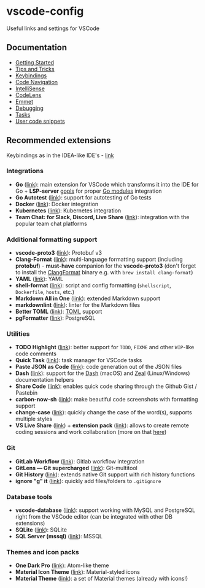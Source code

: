 # vscode-config

Useful links and settings for VSCode

## Documentation

- [Getting Started](https://code.visualstudio.com/docs)
- [Tips and Tricks](https://code.visualstudio.com/docs/getstarted/tips-and-tricks)
- [Keybindings](https://code.visualstudio.com/docs/getstarted/keybindings)
- [Code Navigation](https://code.visualstudio.com/docs/editor/editingevolved)
- [IntelliSense](https://code.visualstudio.com/docs/editor/intellisense)
- [CodeLens](https://code.visualstudio.com/blogs/2017/02/12/code-lens-roundup)
- [Emmet](https://code.visualstudio.com/docs/editor/emmet)
- [Debugging](https://code.visualstudio.com/docs/editor/debugging)
- [Tasks](https://code.visualstudio.com/docs/editor/tasks)
- [User code snippets](https://code.visualstudio.com/docs/editor/userdefinedsnippets)

## Recommended extensions

Keybindings as in the IDEA-like IDE's - [link](https://marketplace.visualstudio.com/items?itemName=k--kato.intellij-idea-keybindings)

### Integrations

- **Go** ([link](https://marketplace.visualstudio.com/items?itemName=ms-vscode.Go)): main extension for VSCode which transforms it into the IDE for Go + **LSP-server** [gopls](https://github.com/golang/tools/blob/master/gopls/README.md) for proper [Go modules](https://github.com/golang/go/wiki/Modules) integration
- **Go Autotest** ([link](https://marketplace.visualstudio.com/items?itemName=windmilleng.vscode-go-autotest)): support for autotesting of Go tests
- **Docker** ([link](https://marketplace.visualstudio.com/items?itemName=PeterJausovec.vscode-docker)): Docker integration
- **Kubernetes** ([link](https://marketplace.visualstudio.com/items?itemName=ms-kubernetes-tools.vscode-kubernetes-tools)): Kubernetes integration
- **Team Chat: for Slack, Discord, Live Share** ([link](https://marketplace.visualstudio.com/items?itemName=karigari.chat)): integration with the popular team chat platforms

### Additional formatting support

- **vscode-proto3** ([link](https://marketplace.visualstudio.com/items?itemName=zxh404.vscode-proto3)): Protobuf v3
- **Clang-Format** ([link](https://marketplace.visualstudio.com/items?itemName=xaver.clang-format)): multi-language formatting support (including **protobuf**) - **must-have** companion for the **vscode-proto3** (don't forget to install the [ClangFormat](https://clang.llvm.org/docs/ClangFormat.html) binary e.g. with `brew install clang-format`)
- **YAML** ([link](https://marketplace.visualstudio.com/items?itemName=redhat.vscode-yaml)): YAML
- **shell-format** ([link](https://marketplace.visualstudio.com/items?itemName=foxundermoon.shell-format)): script and config formatting (`shellscript`, `Dockerfile`, `hosts`, etc.)
- **Markdown All in One** ([link](https://marketplace.visualstudio.com/items?itemName=yzhang.markdown-all-in-one)): extended  Markdown support
- **markdownlint** ([link](https://marketplace.visualstudio.com/items?itemName=DavidAnson.vscode-markdownlint)): linter for the Markdown files
- **Better TOML** ([link](https://marketplace.visualstudio.com/items?itemName=bungcip.better-toml)): [TOML](https://github.com/toml-lang/toml) support
- **pgFormatter** ([link](https://marketplace.visualstudio.com/items?itemName=bradymholt.pgformatter)): PostgreSQL

### Utilities

- **TODO Highlight** ([link](https://marketplace.visualstudio.com/items?itemName=wayou.vscode-todo-highlight)): better support for `TODO`, `FIXME` and other `WIP`-like code comments
- **Quick Task** ([link](https://marketplace.visualstudio.com/items?itemName=lkytal.quicktask)): task manager for VSCode tasks
- **Paste JSON as Code** ([link](https://marketplace.visualstudio.com/items?itemName=quicktype.quicktype)): code generation out of the JSON files
- **Dash** ([link](https://marketplace.visualstudio.com/items?itemName=deerawan.vscode-dash)): support for the [Dash](https://kapeli.com/dash) (macOS) and [Zeal](https://zealdocs.org/) (Linux/Windows) documentation helpers
- **Share Code** ([link](https://marketplace.visualstudio.com/items?itemName=RolandGreim.sharecode)): enables quick code sharing through the Github Gist / Pastebin
- **carbon-now-sh** ([link](https://marketplace.visualstudio.com/items?itemName=ericadamski.carbon-now-sh)): make beautiful code screenshots with formatting support
- **change-case** ([link](https://marketplace.visualstudio.com/items?itemName=wmaurer.change-case)): quickly change the case of the word(s), supports multiple styles
- **VS Live Share** ([link](https://marketplace.visualstudio.com/items?itemName=MS-vsliveshare.vsliveshare#user-content-quickstart-sharing)) + **extension pack** ([link](https://marketplace.visualstudio.com/items?itemName=MS-vsliveshare.vsliveshare-pack)): allows to create remote coding sessions and work collaboration (more on that [here](https://visualstudio.microsoft.com/ru/services/live-share/))

### Git

- **GitLab Workflow** ([link](https://marketplace.visualstudio.com/items?itemName=fatihacet.gitlab-workflow)): Gitlab workflow integration
- **GitLens — Git supercharged** ([link](https://marketplace.visualstudio.com/items?itemName=eamodio.gitlens)): Git-multitool
- **Git History** ([link](https://marketplace.visualstudio.com/items?itemName=donjayamanne.githistory)): extends native Git support with rich history functions
- **ignore "g" it** ([link](https://marketplace.visualstudio.com/items?itemName=Andreabbondanza.ignoregit)): quickly add files/folders to `.gitignore`

### Database tools

- **vscode-database** ([link](https://marketplace.visualstudio.com/items?itemName=bajdzis.vscode-database)): support working with MySQL and PostgreSQL right from the VSCode editor (can be integrated with other DB extensions)
- **SQLite** ([link](https://marketplace.visualstudio.com/items?itemName=alexcvzz.vscode-sqlite)): SQLite
- **SQL Server (mssql)** ([link](https://marketplace.visualstudio.com/items?itemName=ms-mssql.mssql)): MSSQL

### Themes and icon packs

- **One Dark Pro** ([link](https://marketplace.visualstudio.com/items?itemName=zhuangtongfa.Material-theme)): Atom-like theme
- **Material Icon Theme** ([link](https://marketplace.visualstudio.com/items?itemName=PKief.material-icon-theme)): Material-styled icons
- **Material Theme** ([link](https://marketplace.visualstudio.com/items?itemName=Equinusocio.vsc-material-theme)): a set of Material themes (already with icons!)
